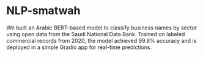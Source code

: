 # NLP-smatwah
We built an Arabic BERT-based model to classify business names by sector using open data from the Saudi National Data Bank. Trained on labeled commercial records from 2020, the model achieved 99.8% accuracy and is deployed in a simple Gradio app for real-time predictions.
